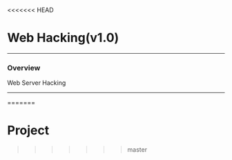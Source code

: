 <<<<<<< HEAD
# Web Hacking(v1.0)

---

### Overview

Web Server Hacking

---
=======
# Project
>>>>>>> master
